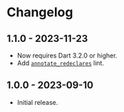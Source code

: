 # Changelog

## 1.1.0 - 2023-11-23

- Now requires Dart 3.2.0 or higher.
- Add [`annotate_redeclares`] lint.

[`annotate_redeclares`]: https://dart.dev/lints/annotate_redeclares

## 1.0.0 - 2023-09-10

- Initial release.
